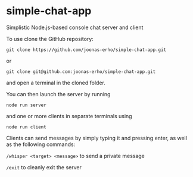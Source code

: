 # simple-chat-app
Simplistic Node.js-based console chat server and client

To use clone the GitHub repository:

`git clone https://github.com/joonas-erho/simple-chat-app.git`

or

`git clone git@github.com:joonas-erho/simple-chat-app.git`

and open a terminal in the cloned folder.

You can then launch the server by running

`node run server`

and one or more clients in separate terminals using

`node run client`

Clients can send messages by simply typing it and pressing enter, as
well as the following commands:

`/whisper <target> <message>` to send a private message

`/exit` to cleanly exit the server